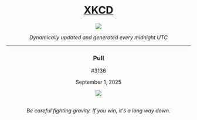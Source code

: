 
<h1 align="center"><a href="https://xkcd.com">XKCD</a></h1>
<div align="center">
    <img src="https://img.shields.io/github/last-commit/ShashashankThakur/XKCD?label=last%20updated" />
</div>

<p align="center"><i>Dynamically updated and generated every midnight UTC</i></p>
<hr>
<div align="center">
    <h3><strong>Pull</strong></h3>
    <p>#3136</p>
    <p>September 1, 2025</p>
    <img src="https://imgs.xkcd.com/comics/pull.png">
    <br></br>
    <p><i>Be careful fighting gravity. If you win, it's a long way down.</i></p>
</div>
